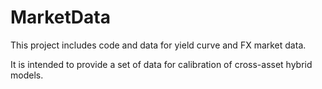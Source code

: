 # MarketData

This project includes code and data for yield curve and FX market data.

It is intended to provide a set of data for calibration of cross-asset hybrid models.
